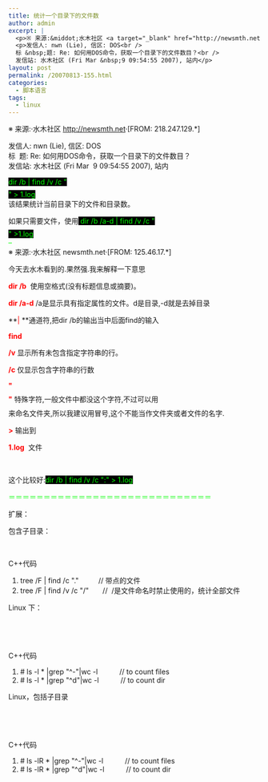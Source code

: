 ```yaml
---
title: 统计一个目录下的文件数
author: admin
excerpt: |
  <p>※ 来源:&middot;水木社区 <a target="_blank" href="http://newsmth.net/">http://newsmth.net</a>&middot;[FROM: 218.247.129.*]</p>
  <p>发信人: nwn (Lie), 信区: DOS<br />
  标 &nbsp;题: Re: 如何用DOS命令，获取一个目录下的文件数目？<br />
  发信站: 水木社区 (Fri Mar &nbsp;9 09:54:55 2007), 站内</p>
layout: post
permalink: /20070813-155.html
categories:
  - 脚本语言
tags:
  - linux
---
```

※ 来源:&middot;水木社区 <a target="_blank" href="http://newsmth.net/">http://newsmth.net</a>&middot;[FROM: 218.247.129.*]

发信人: nwn (Lie), 信区: DOS  
标 &nbsp;题: Re: 如何用DOS命令，获取一个目录下的文件数目？  
发信站: 水木社区 (Fri Mar &nbsp;9 09:54:55 2007), 站内

<font style="background-color: rgb(0,0,0)" color="#00ff00">dir /b | find /v /c "$$$$" > 1.log<br /> </font>该结果统计当前目录下的文件和目录数。

如果只需要文件，使用<font style="background-color: rgb(0,0,0)" color="#00ff00"> dir /b /a-d | find /v /c "$$$$" >1.log</font>  
<font color="#00ff00">&#8211;<br /> </font>※ 来源:&middot;水木社区 newsmth.net&middot;[FROM: 125.46.17.*]

今天去水木看到的.果然强.我来解释一下意思

<font color="#ff0000"><strong>dir /b</strong></font>&nbsp; 使用空格式(没有标题信息或摘要)。

<font color="#ff0000"><strong>dir /a-d</strong></font> /a是显示具有指定属性的文件。d是目录,-d就是去掉目录

**<font color="#ff0000">| </font>**通道符,把dir /b的输出当中后面find的输入

<font color="#ff0000"><strong>find </strong></font>

<font color="#ff0000"><strong>/v</strong></font> 显示所有未包含指定字符串的行。

<font color="#ff0000"><strong>/c</strong></font> 仅显示包含字符串的行数

<font color="#ff0000"><strong>"$$$$"</strong></font> 特殊字符,一般文件中都没这个字符,不过可以用$$$$来命名文件夹,所以我建议用冒号,这个不能当作文件夹或者文件的名字.

<font color="#ff0000"><strong>></strong></font> 输出到

<font color="#ff0000"><strong>1.log</strong></font>&nbsp; 文件

&nbsp;

这个比较好:<font style="background-color: rgb(0,0,0)" color="#00ff00">dir /b | find /v /c ":" > 1.log</font>

<font color="#00ff00">＝＝＝＝＝＝＝＝＝＝＝＝＝＝＝＝＝＝＝＝＝＝＝＝＝＝＝＝＝</font>

扩展：

包含子目录：

&nbsp;

<div class="codeText">
  <div class="codeHead">
    C++代码
  </div>
  
  <ol class="dp-cpp">
    <li class="alt">
      <span><span>tree&nbsp;/F&nbsp;|&nbsp;find&nbsp;/c&nbsp;</span><span class="string">"."</span><span>&nbsp;&nbsp;&nbsp;&nbsp;&nbsp;&nbsp;&nbsp;&nbsp;&nbsp;&nbsp;</span><span class="comment">//&nbsp;带点的文件</span><span>&nbsp;&nbsp;</span></span>
    </li>
    <li class="">
      <span>tree&nbsp;/F&nbsp;|&nbsp;find&nbsp;/v&nbsp;/c&nbsp;<span class="string">"/"</span><span>&nbsp;&nbsp;&nbsp;&nbsp;&nbsp;&nbsp;&nbsp;</span><span class="comment">//&nbsp;&nbsp;/是文件命名时禁止使用的，统计全部文件</span><span>&nbsp;&nbsp;</span></span>
    </li>
  </ol>
</div>

Linux 下：

&nbsp;

&nbsp;

<div class="codeText">
  <div class="codeHead">
    C++代码
  </div>
  
  <ol class="dp-cpp">
    <li class="alt">
      <span><span class="preprocessor">#&nbsp;ls&nbsp;-l&nbsp;*&nbsp;|grep&nbsp;"^-"|wc&nbsp;-l&nbsp;&nbsp;&nbsp;&nbsp;&nbsp;&nbsp;&nbsp;&nbsp;&nbsp;&nbsp;&nbsp;//&nbsp;to&nbsp;count&nbsp;files</span><span>&nbsp;&nbsp;</span></span>
    </li>
    <li class="">
      <span><span class="preprocessor">#&nbsp;ls&nbsp;-l&nbsp;*&nbsp;|grep&nbsp;"^d"|wc&nbsp;-l&nbsp;&nbsp;&nbsp;&nbsp;&nbsp;&nbsp;&nbsp;&nbsp;&nbsp;&nbsp;&nbsp;//&nbsp;to&nbsp;count&nbsp;dir</span><span>&nbsp;&nbsp;</span></span>
    </li>
  </ol>
</div>

Linux，包括子目录

&nbsp;

&nbsp;

<div class="codeText">
  <div class="codeHead">
    C++代码
  </div>
  
  <ol class="dp-cpp">
    <li class="alt">
      <span><span class="preprocessor">#&nbsp;ls&nbsp;-lR&nbsp;*&nbsp;|grep&nbsp;"^-"|wc&nbsp;-l&nbsp;&nbsp;&nbsp;&nbsp;&nbsp;&nbsp;&nbsp;&nbsp;&nbsp;&nbsp;&nbsp;//&nbsp;to&nbsp;count&nbsp;files&nbsp;&nbsp;</span><span>&nbsp;&nbsp;</span></span>
    </li>
    <li class="">
      <span><span class="preprocessor">#&nbsp;ls&nbsp;-lR&nbsp;*&nbsp;|grep&nbsp;"^d"|wc&nbsp;-l&nbsp;&nbsp;&nbsp;&nbsp;&nbsp;&nbsp;&nbsp;&nbsp;&nbsp;&nbsp;&nbsp;//&nbsp;to&nbsp;count&nbsp;dir&nbsp;&nbsp;</span><span>&nbsp;&nbsp;</span></span>
    </li>
  </ol>
</div>

&nbsp;